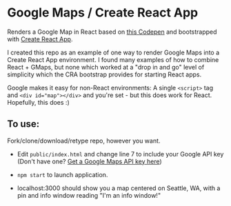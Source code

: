 # Google Maps / Create React App

Renders a Google Map in React based on [this Codepen](http://codepen.io/anon/pen/PNooKz) and bootstrapped with [Create React App](https://github.com/facebookincubator/create-react-app).

I created this repo as an example of one way to render Google Maps into a Create React App environment. I found many examples of how to combine React + GMaps, but none which worked at a "drop in and go" level of simplicity which the CRA bootstrap provides for starting React apps.

Google makes it easy for non-React environments: A single `<script>` tag and `<div id="map"></div>` and you're set - but this does work for React. Hopefully, this does :)


## To use:
Fork/clone/download/retype repo, however you want.

 - Edit `public/index.html` and change line 7 to include your Google API key (Don't have one? [Get a Google Maps API key here](https://developers.google.com/maps/documentation/javascript/get-api-key))

 - `npm start` to launch application.

 - localhost:3000 should show you a map centered on Seattle, WA, with a pin and info window reading "I'm an info window!"
 
